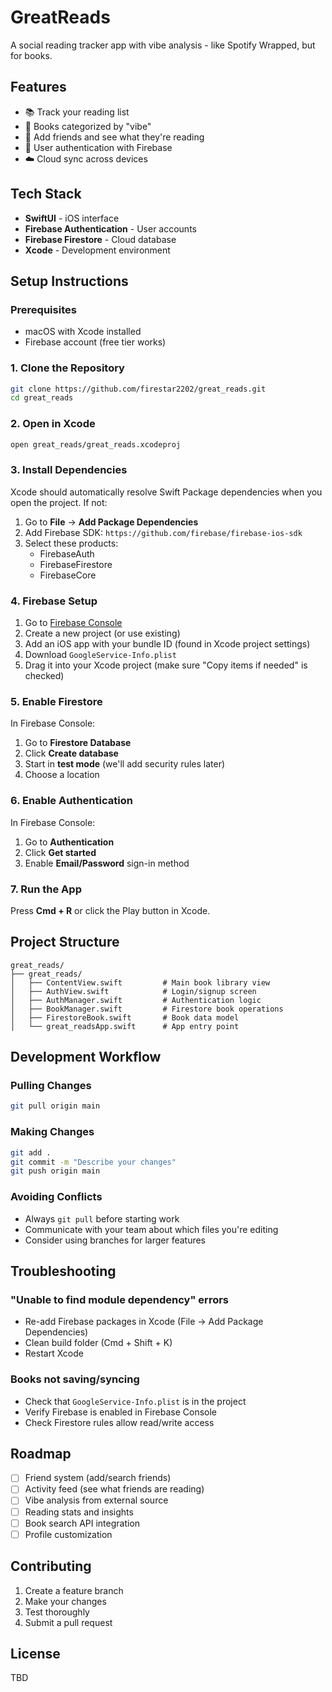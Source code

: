 # GreatReads

A social reading tracker app with vibe analysis - like Spotify Wrapped, but for books.

## Features

- 📚 Track your reading list
- 🎨 Books categorized by "vibe"
- 👥 Add friends and see what they're reading
- 🔐 User authentication with Firebase
- ☁️ Cloud sync across devices

## Tech Stack

- **SwiftUI** - iOS interface
- **Firebase Authentication** - User accounts
- **Firebase Firestore** - Cloud database
- **Xcode** - Development environment

## Setup Instructions

### Prerequisites

- macOS with Xcode installed
- Firebase account (free tier works)

### 1. Clone the Repository

```bash
git clone https://github.com/firestar2202/great_reads.git
cd great_reads
```

### 2. Open in Xcode

```bash
open great_reads/great_reads.xcodeproj
```

### 3. Install Dependencies

Xcode should automatically resolve Swift Package dependencies when you open the project. If not:

1. Go to **File** → **Add Package Dependencies**
2. Add Firebase SDK: `https://github.com/firebase/firebase-ios-sdk`
3. Select these products:
   - FirebaseAuth
   - FirebaseFirestore
   - FirebaseCore

### 4. Firebase Setup

1. Go to [Firebase Console](https://console.firebase.google.com/)
2. Create a new project (or use existing)
3. Add an iOS app with your bundle ID (found in Xcode project settings)
4. Download `GoogleService-Info.plist`
5. Drag it into your Xcode project (make sure "Copy items if needed" is checked)

### 5. Enable Firestore

In Firebase Console:
1. Go to **Firestore Database**
2. Click **Create database**
3. Start in **test mode** (we'll add security rules later)
4. Choose a location

### 6. Enable Authentication

In Firebase Console:
1. Go to **Authentication**
2. Click **Get started**
3. Enable **Email/Password** sign-in method

### 7. Run the App

Press **Cmd + R** or click the Play button in Xcode.

## Project Structure

```
great_reads/
├── great_reads/
│   ├── ContentView.swift         # Main book library view
│   ├── AuthView.swift            # Login/signup screen
│   ├── AuthManager.swift         # Authentication logic
│   ├── BookManager.swift         # Firestore book operations
│   ├── FirestoreBook.swift       # Book data model
│   └── great_readsApp.swift      # App entry point
```

## Development Workflow

### Pulling Changes

```bash
git pull origin main
```

### Making Changes

```bash
git add .
git commit -m "Describe your changes"
git push origin main
```

### Avoiding Conflicts

- Always `git pull` before starting work
- Communicate with your team about which files you're editing
- Consider using branches for larger features

## Troubleshooting

### "Unable to find module dependency" errors
- Re-add Firebase packages in Xcode (File → Add Package Dependencies)
- Clean build folder (Cmd + Shift + K)
- Restart Xcode

### Books not saving/syncing
- Check that `GoogleService-Info.plist` is in the project
- Verify Firebase is enabled in Firebase Console
- Check Firestore rules allow read/write access

## Roadmap

- [ ] Friend system (add/search friends)
- [ ] Activity feed (see what friends are reading)
- [ ] Vibe analysis from external source
- [ ] Reading stats and insights
- [ ] Book search API integration
- [ ] Profile customization

## Contributing

1. Create a feature branch
2. Make your changes
3. Test thoroughly
4. Submit a pull request

## License

TBD
